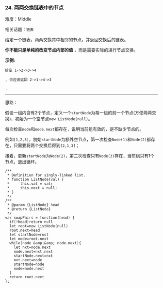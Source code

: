 ### 24. 两两交换链表中的节点

难度：Middle

相关话题：`链表`

给定一个链表，两两交换其中相邻的节点，并返回交换后的链表。



**你不能只是单纯的改变节点内部的值** ，而是需要实际的进行节点交换。







**示例:** 





```
给定 1->2->3->4

, 你应该返回 2->1->4->3

.

```



-----

思路：

假设一组内含有2个节点，定义一个`startNode`为每一组的前一个节点(方便两两交换)，初始为一个空节点`new ListNode(null)`。

每次检查`node`和`node.next`都存在，说明当前组有效的，是不缺少节点的。

例如`[1,2,3]`，初始`startNode`为额外空节点，第一次检查`Node(1)`和`Node(2)`都存在，只需要将两个交换后得到`[2,1,3]`；

接着，更新`startNode`为`Node(2)`，第二次检查只有`Node(3)`存在，当前组只有1个节点，退出循环。


```
/**
 * Definition for singly-linked list.
 * function ListNode(val) {
 *     this.val = val;
 *     this.next = null;
 * }
 */
/**
 * @param {ListNode} head
 * @return {ListNode}
 */
var swapPairs = function(head) {
  if(!head)return null
  let root=new ListNode(null)
  root.next=head
  let startNode=root
  let node=root.next
  while(node &amp;&amp; node.next){
    let nxt=node.next
    node.next=nxt.next
    startNode.next=nxt
    nxt.next=node
    startNode=node
    node=node.next
  }
  return root.next
};



```

